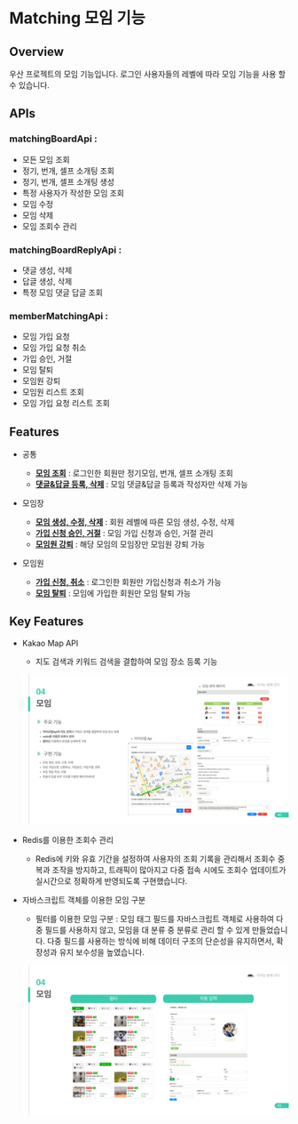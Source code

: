 # Matching 모임 기능

## Overview
우산 프로젝트의 모임 기능입니다. 로그인 사용자들의 레벨에 따라 모임 기능을 사용 할 수 있습니다.

## APIs
### matchingBoardApi : 
  - 모든 모임 조회
  - 정기, 번개, 셀프 소개팅 조회
  - 정기, 번개, 셀프 소개팅 생성
  - 특정 사용자가 작성한 모임 조회
  - 모임 수정
  - 모임 삭제
  - 모임 조회수 관리

### matchingBoardReplyApi :
- 댓글 생성, 삭제
- 답글 생성, 삭제
- 특정 모임 댓글 답글 조회

### memberMatchingApi :
- 모임 가입 요청
- 모임 가입 요청 취소
- 가입 승인, 거절
- 모임 탈퇴
- 모임원 강퇴
- 모임원 리스트 조회
- 모임 가입 요청 리스트 조회 

## Features

- 공통
  - <a href="https://github.com/LuckyVickys/woosan-front/blob/main/Readme.assets/matching/matching.md">**모임 조회**</a> : 로그인한 회원만 정기모임, 번개, 셀프 소개팅 조회
  - <a href="https://github.com/LuckyVickys/woosan-front/blob/main/Readme.assets/matching/matching.md">**댓글&답글 등록, 삭제**</a> : 모임 댓글&답글 등록과 작성자만 삭제 가능
  
- 모임장
  - <a href="https://github.com/LuckyVickys/woosan-front/blob/main/Readme.assets/matching/matching.md">**모임 생성, 수정, 삭제**</a> : 회원 레벨에 따른 모임 생성, 수정, 삭제 
  - <a href="https://github.com/LuckyVickys/woosan-front/blob/main/Readme.assets/matching/matching.md">**가입 신청 승인, 거절**</a> : 모임 가입 신청과 승인, 거절 관리
  - <a href="https://github.com/LuckyVickys/woosan-front/blob/main/Readme.assets/matching/matching.md">**모임원 강퇴**</a> : 해당 모임의 모임장만 모임원 강퇴 가능

- 모임원
  - <a href="https://github.com/LuckyVickys/woosan-front/blob/main/Readme.assets/matching/matching.md">**가입 신청, 취소**</a> : 로그인한 회원만 가입신청과 취소가 가능
  - <a href="https://github.com/LuckyVickys/woosan-front/blob/main/Readme.assets/matching/matching.md">**모임 탈퇴**</a> : 모임에 가입한 회원만 모임 탈퇴 가능


## Key Features

- Kakao Map API
  - 지도 검색과 키워드 검색을 결합하여 모임 장소 등록 기능
  
  ![카카오맵](./gif/39.png)
  
- Redis를 이용한 조회수 관리
  - Redis에 키와 유효 기간을 설정하여 사용자의 조회 기록을 관리해서 조회수 중복과 조작을 방지하고,
  트래픽이 많아지고 다중 접속 시에도 조회수 업데이트가 실시간으로 정확하게 반영되도록 구현했습니다.

- 자바스크립트 객체를 이용한 모임 구분
  - 필터를 이용한 모임 구분  : 모임 태그 필드를 자바스크립트 객체로 사용하여 다중 필드를 사용하지 않고,
  모임을 대 분류 중 분류로 관리 할 수 있게 만들었습니다. 다중 필드를 사용하는 방식에 비해 데이터 구조의 단순성을 유지하면서,
  확장성과 유지 보수성을 높였습니다.
  
  ![필터](./gif/40.png)

 



